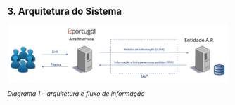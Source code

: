 ## 3.	Arquitetura do Sistema

![Arquitetura do Sistema](https://github.com/amagovpt/ePortugal/blob/main/assets/images/arquitetura-sistema.png?raw=true)

*Diagrama 1 – arquitetura e fluxo de informação*
